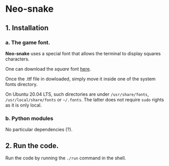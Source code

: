 # Neo-snake

## 1. Installation
### a. The game font.
**Neo-snake** uses a special font that allows the terminal to display squares characters.

One can download the *square* font [here](https://strlen.com/square/).

Once the .ttf file in dowloaded, simply move it inside one of the system fonts directory.

On Ubuntu 20.04 LTS, such directories are under `/usr/share/fonts`, `/usr/local/share/fonts` or `~/.fonts`. The latter does not require `sudo` rights as it is only local.

### b. Python modules
No particular dependencies (?).

## 2. Run the code.
Run the code by running the `./run` command in the shell.